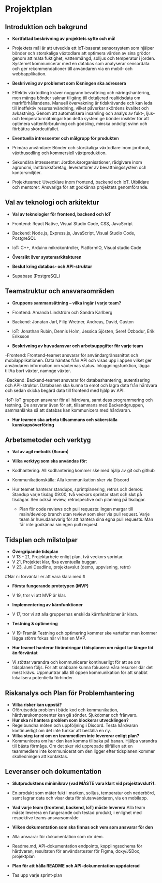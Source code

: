 # Projektplan

## Introduktion och bakgrund
- **Kortfattad beskrivning av projektets syfte och mål**
- Projektets mål är att utveckla ett IoT-baserat sensorsystem som hjälper bönder och storskaliga växtodlare att optimera vården av sina grödor genom att mäta fuktighet, vattenmängd, solljus och temperatur i jorden. 
Systemet kommunicerar med en databas som analyserar sensordata och ger rekommendationer till användaren via en mobil- och webbapplikation.

- **Beskrivning av problemet som lösningen ska adressera**
- Effektiv växtodling kräver noggrann bevattning och näringshantering, men många bönder saknar tillgång till detaljerad realtidsdata om markförhållandena. 
Manuell övervakning är tidskrävande och kan leda till ineffektiv resursanvändning, vilket påverkar skördens kvalitet och avkastning. Genom att automatisera insamling och analys av fukt-, ljus- och temperaturmätningar kan detta system ge bönder insikter för att optimera vattenförbrukning och gödsling, minska onödigt svinn och förbättra skördeutfallet.

- **Eventuella intressenter och målgrupp för produkten**
- Primära användare: Bönder och storskaliga växtodlare inom jordbruk, växthusodling och kommersiell växtproduktion.
- Sekundära intressenter: Jordbruksorganisationer, rådgivare inom agronomi, lantbruksföretag, leverantörer av bevattningssystem och kontorsmiljöer.
- Projektteamet: Utvecklare inom frontend, backend och IoT.
Utbildare och mentorer: Ansvariga för att godkänna projektets genomförande.


## Val av teknologi och arkitektur
- **Val av teknologier för frontend, backend och IoT**
- Frontend: React Native, Visual Studio Code, CSS, JavaScript

- Backend: Node.js, Express.js, JavaScript, Visual Studio Code, PostgreSQL

- IoT: C++, Arduino mikrokontroller, PlatformIO, Visual studio Code

- **Översikt över systemarkitekturen**

- **Beslut kring databas- och API-struktur**
 - Supabase (PostgreSQL)

## Teamstruktur och ansvarsområden
- **Gruppens sammansättning – vilka ingår i varje team?**

- Frontend: Amanda Lindström och Sandra Karlberg

- Backend: Jonatan Jarl, Filip Wretner, Andreas, David, Gaston

- IoT: Jonathan Rubin, Dennis Holm, Jessica Sjösten, Seref Özbodur, Erik Eriksson 

- **Beskrivning av huvudansvar och arbetsuppgifter för varje team**

-Frontend: Frontend-teamet ansvarar för användargränssnittet och mobilapplikationen. Data hämtas från API och visas upp i appen vilket ger användaren information om växternas status. Inloggningsfunktion, lägga till/ta bort växter, namnge växter.

-Backend: Backend-teamet ansvarar för databashantering, autentisering och API-struktur. Databasen ska kunna ta emot och lagra data från hårdvara och sedan skicka begärd data till frontend med hjälp av API. 

-IoT: IoT gruppen ansvarar för all hårdvara, samt dess programmering och testning. De ansvarar även för att, tillsammans med Backendgruppen, sammanlänka så att databas kan kommunicera med hårdvaran.

- **Hur teamen ska arbeta tillsammans och säkerställa kunskapsöverföring**

## Arbetsmetoder och verktyg
- **Val av agil metodik (Scrum)**

- **Vilka verktyg som ska användas för:**
- Kodhantering: All kodhantering kommer ske med hjälp av git och github
- Kommunikationskälla: Alla kommunikation sker via Discord 
- Hur teamet hanterar standups, sprintplanering, retros och demos: Standup varje tisdag 09:00, två veckors sprintar start och slut på tisdagar. Sen också review, retrospective och planning på tisdagar.
  - Plan för code reviews och pull requests: Ingen mergar till main/develop branch utan review som sker via pull request. Varje team är huvudansvarig för att hantera sina egna pull requests. Man får inte godkänna sin egen pull request.

## Tidsplan och milstolpar
- **Övergripande tidsplan**
- V 13 - 21, Projektarbete enligt plan, två veckors sprintar.
- V 21, Projektet klar, fixa eventuella buggar.
- V 23, Juni Deadline, projektavslut (demo, uppvisning, retro)


#När ni förväntar er att vara klara med:#
- **Första fungerande prototypen (MVP)**
- V 19, tror vi att MVP är klar.
- **Implementering av kärnfunktioner**
- V 17, tror vi att alla gruppernas enskilda kärnfunktioner är klara.
- **Testning & optimering**
- V 19-Framåt Testning och optimering kommer ske vartefter men kommer lägga större fokus när vi har en MVP.

- **Hur teamet hanterar förändringar i tidsplanen om något tar längre tid än förväntat**
- Vi stöttar varandra och kommunicerar kontinuerligt för att se om tidsplanen följs. För att snabbare kunna fokusera våra resurser där det mest krävs. Uppmuntrar alla till öppen kommunikation för att snabbt lokalisera potentiella förhinder.


## Riskanalys och Plan för Problemhantering
- **Vilka risker kan uppstå?**
- Oförutsedda problem i både kod och kommunikation, hårdvarukomponenter kan gå sönder. Sjukdomar och frånvaro.
- **Hur ska ni hantera problem som blockerar utvecklingen?**
- Regelbundna möten och uppföljning i Discord. Testa hårdvaran kontinuerligt om det inte funkar att beställa en ny.
- **Vilka steg tar ni om en teammedlem inte levererar enligt plan?**
- Kommunicera om hur den kan komma tillbaka på banan. Hjälpa varandra till bästa förmåga. Om det sker vid upprepade tillfällen att en teammedlem inte kommunicerat om den ligger efter tidsplanen kommer skolledningen att kontaktas.

## Leveranser och dokumentation
- **Slutproduktens minimikrav (vad MÅSTE vara klart vid projektavslut?).**
- En produkt som mäter fukt i marken, solljus, temperatur och nederbörd, samt lagrar data och visar data för slutanvändaren, via en mobilapp.

- **Vad varje team (frontend, backend, IoT) måste leverera**
Alla team måste leverera en fungerande och testad produkt, i enlighet med respektive teams ansvarsområde
- **Vilken dokumentation som ska finnas och vem som ansvarar för den**
- Alla ansvarar för dokumentation som rör dem.
- Readme.md, API-dokumentation endpoints, kopplingsschema för hårdvaran, resultaten för användartester för Figma, doxy/JSDoc, projektplan

- **Plan för att hålla README och API-dokumentation uppdaterad**
- Tas upp varje sprint-plan
